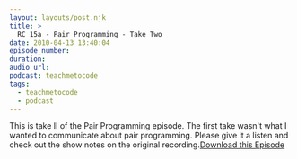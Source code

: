 ```yaml
---
layout: layouts/post.njk
title: >
  RC 15a - Pair Programming - Take Two
date: 2010-04-13 13:40:04
episode_number:
duration:
audio_url:
podcast: teachmetocode
tags:
  - teachmetocode
  - podcast
---
```


This is take II of the Pair Programming episode. The first take wasn't what I wanted to communicate about pair programming. Please give it a listen and check out the show notes on the original recording.[Download this Episode](http://media.libsyn.com/media/charlesmaxwood/rc_15_pair_programming.mp3)
